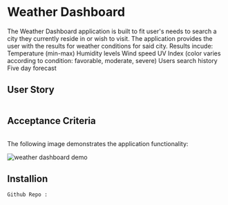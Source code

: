 # Weather Dashboard

The Weather Dashboard application is built to fit user's needs to search a city they currently reside in or wish to visit. The application provides the user with the results for weather conditions for said city. 
Results incude:
Temperature (min-max)
Humidity levels
Wind speed
UV Index (color varies according to condition: favorable, moderate, severe)
Users search history 
Five day forecast



## User Story

```

```

## Acceptance Criteria

```

```

The following image demonstrates the application functionality:

![weather dashboard demo](./Assets/06-server-side-apis-homework-demo.png)

## Installion

```
Github Repo :
